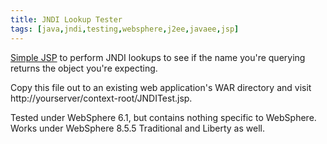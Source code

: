 ```yaml
---
title: JNDI Lookup Tester
tags: [java,jndi,testing,websphere,j2ee,javaee,jsp]
---
```

[Simple JSP](https://github.com/dougbreaux/Java-Web-Tools/blob/master/WebContent/JNDITest.jsp) to perform JNDI lookups to see if the name you're querying returns the object you're expecting.

Copy this file out to an existing web application's WAR directory and visit http://yourserver/context-root/JNDITest.jsp.

Tested under WebSphere 6.1, but contains nothing specific to WebSphere. Works under WebSphere 8.5.5 Traditional and Liberty as well.
